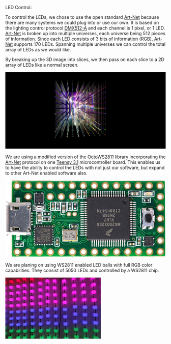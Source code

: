LED Control:

To control the LEDs, we chose to use the open standard [Art-Net](http://en.wikipedia.org/wiki/Art-Net "Art-Net") because there are many systems we could plug into or use our own.  It is based on the lighting control protocol [DMX512-A](http://en.wikipedia.org/wiki/DMX512-A "DMX") and each channel is 1 pixel, or 1 LED.  [Art-Net](http://en.wikipedia.org/wiki/Art-Net "Art-Net") is broken up into multiple universes, each universe being 512 pieces of information.  Since each LED consists of 3 bits of information (RGB), [Art-Net](http://en.wikipedia.org/wiki/Art-Net "Art-Net") supports 170 LEDs.  Spanning multiple universes we can control the total array of LEDs as we would like.  

By breaking up the 3D image into slices, we then pass on each slice to a 2D array of LEDs like a normal screen. 

![Example Image](../project_images/cover.jpg?raw=true "Example Image")

We are using a modified version of the [OctoWS2811](https://www.pjrc.com/teensy/td_libs_OctoWS2811.html "OctoWs2811") library incorporating the [Art-Net](http://en.wikipedia.org/wiki/Art-Net "Art-Net") protocol on one [Teensy 3.1](https://www.pjrc.com/store/teensy31.html "Teensy") microcontroller board.  This enables us to have the ability to control the LEDs with not just our software, but expand to other Art-Net enabled software also.  

![Teensy3.1](../project_images/teensy31.jpg?raw=true "Teensy")

We are planing on using WS2811 enabled LED balls with full RGB color capabilities.  They consist of 5050 LEDs and controlled by a WS2811 chip.

![LED Balls](../project_images/ledball.jpg?raw=true "LED Ball")
